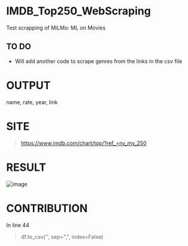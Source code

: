 # IMDB_Top250_WebScraping
Test scrapping of MiLMo: ML on Movies
## TO DO
* Will add another code to scrape genres from the links in the csv file
# OUTPUT
name, rate, year, link
# SITE
> https://www.imdb.com/chart/top/?ref_=nv_mv_250
# RESULT
![image](https://user-images.githubusercontent.com/97388983/182388828-2b2f999f-8439-4b3d-9c02-2e1410e2f842.png)
# CONTRIBUTION
In line 44
> df.to_csv('<Your Local Path>', sep=",", index=False)
